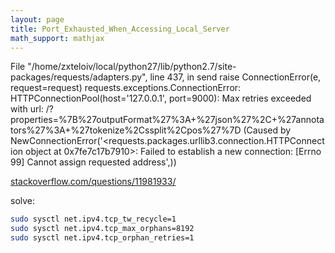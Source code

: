 ```yaml
---
layout: page
title: Port_Exhausted_When_Accessing_Local_Server
math_support: mathjax
---
```



File "/home/zxteloiv/local/python27/lib/python2.7/site-packages/requests/adapters.py", line 437, in send
          raise ConnectionError(e, request=request)
        requests.exceptions.ConnectionError: HTTPConnectionPool(host='127.0.0.1', port=9000): Max retries exceeded with url: /?properties=%7B%27outputFormat%27%3A+%27json%27%2C+%27annotators%27%3A+%27tokenize%2Cssplit%2Cpos%27%7D (Caused by NewConnectionError('<requests.packages.urllib3.connection.HTTPConnection object at 0x7fe7c17b7910>: Failed to establish a new connection: [Errno 99] Cannot assign requested address',))

[stackoverflow.com/questions/11981933/](http://stackoverflow.com/questions/11981933/python-urllib2-cannot-assign-requested-address)

solve:
~~~bash
sudo sysctl net.ipv4.tcp_tw_recycle=1
sudo sysctl net.ipv4.tcp_max_orphans=8192
sudo sysctl net.ipv4.tcp_orphan_retries=1
~~~


